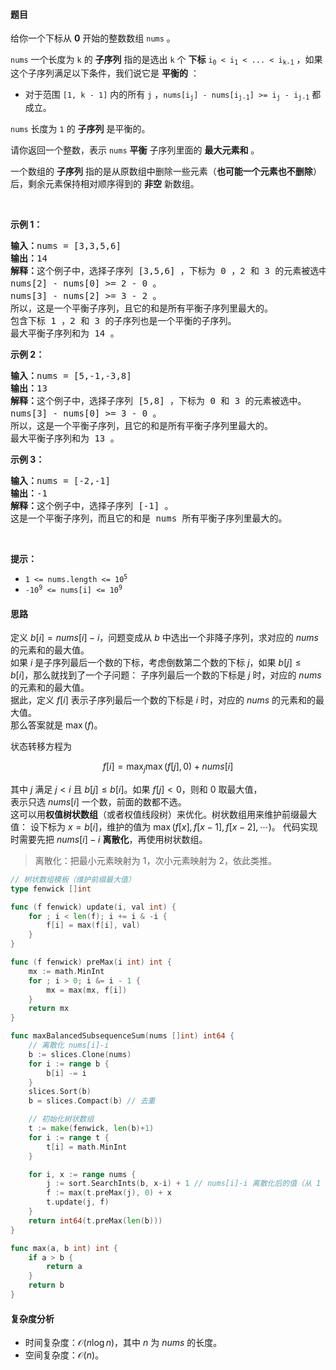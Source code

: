#### 题目

<p>给你一个下标从 <strong>0</strong>&nbsp;开始的整数数组&nbsp;<code>nums</code>&nbsp;。</p>

<p><code>nums</code>&nbsp;一个长度为 <code>k</code>&nbsp;的 <strong>子序列</strong>&nbsp;指的是选出 <code>k</code>&nbsp;个 <strong>下标</strong>&nbsp;<code>i<sub>0</sub>&nbsp;&lt;&nbsp;i<sub>1</sub> &lt;&nbsp;... &lt; i<sub>k-1</sub></code>&nbsp;，如果这个子序列满足以下条件，我们说它是 <strong>平衡的</strong>&nbsp;：</p>

<ul>
	<li>对于范围&nbsp;<code>[1, k - 1]</code>&nbsp;内的所有&nbsp;<code>j</code>&nbsp;，<code>nums[i<sub>j</sub>] - nums[i<sub>j-1</sub>] &gt;= i<sub>j</sub> - i<sub>j-1</sub></code>&nbsp;都成立。</li>
</ul>

<p><code>nums</code>&nbsp;长度为 <code>1</code>&nbsp;的 <strong>子序列</strong>&nbsp;是平衡的。</p>

<p>请你返回一个整数，表示 <code>nums</code>&nbsp;<strong>平衡</strong>&nbsp;子序列里面的 <strong>最大元素和</strong>&nbsp;。</p>

<p>一个数组的 <strong>子序列</strong>&nbsp;指的是从原数组中删除一些元素（<strong>也可能一个元素也不删除</strong>）后，剩余元素保持相对顺序得到的 <strong>非空</strong>&nbsp;新数组。</p>

<p>&nbsp;</p>

<p><strong class="example">示例 1：</strong></p>

<pre>
<b>输入：</b>nums = [3,3,5,6]
<b>输出：</b>14
<b>解释：</b>这个例子中，选择子序列 [3,5,6] ，下标为 0 ，2 和 3 的元素被选中。
nums[2] - nums[0] &gt;= 2 - 0 。
nums[3] - nums[2] &gt;= 3 - 2 。
所以，这是一个平衡子序列，且它的和是所有平衡子序列里最大的。
包含下标 1 ，2 和 3 的子序列也是一个平衡的子序列。
最大平衡子序列和为 14 。</pre>

<p><strong class="example">示例 2：</strong></p>

<pre>
<b>输入：</b>nums = [5,-1,-3,8]
<b>输出：</b>13
<b>解释：</b>这个例子中，选择子序列 [5,8] ，下标为 0 和 3 的元素被选中。
nums[3] - nums[0] &gt;= 3 - 0 。
所以，这是一个平衡子序列，且它的和是所有平衡子序列里最大的。
最大平衡子序列和为 13 。
</pre>

<p><strong class="example">示例 3：</strong></p>

<pre>
<b>输入：</b>nums = [-2,-1]
<b>输出：</b>-1
<b>解释：</b>这个例子中，选择子序列 [-1] 。
这是一个平衡子序列，而且它的和是 nums 所有平衡子序列里最大的。
</pre>

<p>&nbsp;</p>

<p><strong>提示：</strong></p>

<ul>
	<li><code>1 &lt;= nums.length &lt;= 10<sup>5</sup></code></li>
	<li><code>-10<sup>9</sup> &lt;= nums[i] &lt;= 10<sup>9</sup></code></li>
</ul>

#### 思路

定义 $b[i] = \textit{nums}[i] - i$，问题变成从 $b$ 中选出一个非降子序列，求对应的 $\textit{nums}$ 的元素和的最大值。  
如果 $i$ 是子序列最后一个数的下标，考虑倒数第二个数的下标 $j$，如果 $b[j]\le b[i]$，那么就找到了一个子问题：
子序列最后一个数的下标是 $j$ 时，对应的 $\textit{nums}$ 的元素和的最大值。  
据此，定义 $f[i]$ 表示子序列最后一个数的下标是 $i$ 时，对应的 $\textit{nums}$ 的元素和的最大值。  
那么答案就是 $\max(f)$。

状态转移方程为

$$
f[i] = \max_{j} \max(f[j],0) + \textit{nums}[i]
$$

其中 $j$ 满足 $j < i$ 且 $b[j]\le b[i]$。如果 $f[j]<0$，则和 $0$ 取最大值，  
表示只选 $\textit{nums}[i]$ 一个数，前面的数都不选。  
这可以用**权值树状数组**（或者权值线段树）来优化。树状数组用来维护前缀最大值：
设下标为 $x=b[i]$，维护的值为 $\max(f[x], f[x-1], f[x-2], \cdots)$。
代码实现时需要先把 $\textit{nums}[i]-i$ **离散化**，再使用树状数组。

> 离散化：把最小元素映射为 $1$，次小元素映射为 $2$，依此类推。


```go  
// 树状数组模板（维护前缀最大值）
type fenwick []int

func (f fenwick) update(i, val int) {
	for ; i < len(f); i += i & -i {
		f[i] = max(f[i], val)
	}
}

func (f fenwick) preMax(i int) int {
	mx := math.MinInt
	for ; i > 0; i &= i - 1 {
		mx = max(mx, f[i])
	}
	return mx
}

func maxBalancedSubsequenceSum(nums []int) int64 {
	// 离散化 nums[i]-i
	b := slices.Clone(nums)
	for i := range b {
		b[i] -= i
	}
	slices.Sort(b)
	b = slices.Compact(b) // 去重

	// 初始化树状数组
	t := make(fenwick, len(b)+1)
	for i := range t {
		t[i] = math.MinInt
	}

	for i, x := range nums {
		j := sort.SearchInts(b, x-i) + 1 // nums[i]-i 离散化后的值（从 1 开始）
		f := max(t.preMax(j), 0) + x
		t.update(j, f)
	}
	return int64(t.preMax(len(b)))
}

func max(a, b int) int {
	if a > b {
		return a
	}
	return b
}
```

#### 复杂度分析

- 时间复杂度：$\mathcal{O}(n\log n)$，其中 $n$ 为 $\textit{nums}$ 的长度。
- 空间复杂度：$\mathcal{O}(n)$。
